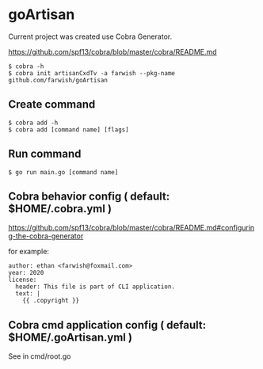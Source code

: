 # goArtisan

Current project was created use Cobra Generator.

https://github.com/spf13/cobra/blob/master/cobra/README.md

```
$ cobra -h
$ cobra init artisanCxdTv -a farwish --pkg-name github.com/farwish/goArtisan
```

## Create command

```
$ cobra add -h
$ cobra add [command name] [flags]
```

## Run command

```
$ go run main.go [command name]
```

## Cobra behavior config ( default: $HOME/.cobra.yml )

https://github.com/spf13/cobra/blob/master/cobra/README.md#configuring-the-cobra-generator

for example:
```
author: ethan <farwish@foxmail.com>
year: 2020
license:
  header: This file is part of CLI application.
  text: |
    {{ .copyright }}
```

## Cobra cmd application config ( default: $HOME/.goArtisan.yml )

See in cmd/root.go
